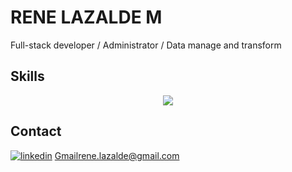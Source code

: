 # RENE LAZALDE M

Full-stack developer / Administrator / Data manage and transform


## Skills
<p align="center">
  <a href="https://skillicons.dev">
    <img src="https://skillicons.dev/icons?i=react,vite,vue,nuxtjs,docker,git,nodejs,express,nestjs,graphql,postman,py,php,js,ts,md,postgres,mysql,mongodb,sequelize,git,firebase,pinia,ai,bootstrap,vuetify,css,tailwind,html,netlify,vercel,npm," />
  </a>
</p>

## Contact


[![linkedin](https://skillicons.dev/icons?i=linkedin&theme=light)](https://www.linkedin.com/in/rene-lazalde)
[Gmail](https://skillicons.dev/icons?i=gmail&theme=light)rene.lazalde@gmail.com
